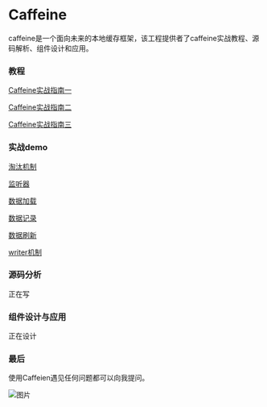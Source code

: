 # Caffeine
caffeine是一个面向未来的本地缓存框架，该工程提供者了caffeine实战教程、源码解析、组件设计和应用。



### 教程

[Caffeine实战指南一](https://mp.weixin.qq.com/s/CB5dKPTkzTItimynOZo5mg)

[Caffeine实战指南二](https://mp.weixin.qq.com/s/F7m-DJYpKjXC-ZLmiVEfXg )

[Caffeine实战指南三](https://mp.weixin.qq.com/s/94dq8mjmLnUUS_EjmrIQ6A)



### 实战demo

[淘汰机制](.\caffeine-demo\src\main\java\com\nuofankj\caffeinestudy\eviction)

[监听器](.\caffeine-demo\src\main\java\com\nuofankj\caffeinestudy\listener)

[数据加载](.\caffeine-demo\src\main\java\com\nuofankj\caffeinestudy\load)

[数据记录](.\caffeine-demo\src\main\java\com\nuofankj\caffeinestudy\record)

[数据刷新](.\caffeine-demo\src\main\java\com\nuofankj\caffeinestudy\refresh)

[writer机制](.\caffeine-demo\src\main\java\com\nuofankj\caffeinestudy\writer)



### 源码分析

正在写



### 组件设计与应用

正在设计



### 最后

使用Caffeien遇见任何问题都可以向我提问。



![图片](https://mmbiz.qpic.cn/mmbiz_png/YtkPhPEJUujFBY0moFfUow2De2yibMUcsZicWBiap9qFlP3yvibIsAPIfFtxHaZsLrLEzOz8G5H8ibAtTLLNTxVztfQ/640?wx_fmt=png&tp=webp&wxfrom=5&wx_lazy=1&wx_co=1)